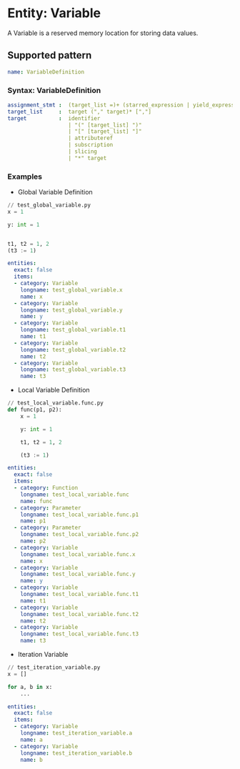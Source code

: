 # Entity: Variable
A Variable is a reserved memory location for storing data values. 

## Supported pattern
```yaml
name: VariableDefinition
```

### Syntax: VariableDefinition
```yaml
assignment_stmt :  (target_list =)+ (starred_expression | yield_expression)
target_list     :  target ("," target)* [","]
target          :  identifier
                   | "(" [target_list] ")"
                   | "[" [target_list] "]"
                   | attributeref
                   | subscription
                   | slicing
                   | "*" target
```

### Examples
- Global Variable Definition

```python
// test_global_variable.py
x = 1

y: int = 1


t1, t2 = 1, 2
(t3 := 1)
```

```yaml
entities:
  exact: false
  items:
  - category: Variable
    longname: test_global_variable.x
    name: x
  - category: Variable
    longname: test_global_variable.y
    name: y
  - category: Variable
    longname: test_global_variable.t1
    name: t1
  - category: Variable
    longname: test_global_variable.t2
    name: t2
  - category: Variable
    longname: test_global_variable.t3
    name: t3
```

- Local Variable Definition

```python
// test_local_variable.func.py
def func(p1, p2):
    x = 1

    y: int = 1

    t1, t2 = 1, 2

    (t3 := 1)

```

```yaml
entities:
  exact: false
  items:
  - category: Function
    longname: test_local_variable.func
    name: func
  - category: Parameter
    longname: test_local_variable.func.p1
    name: p1
  - category: Parameter
    longname: test_local_variable.func.p2
    name: p2
  - category: Variable
    longname: test_local_variable.func.x
    name: x
  - category: Variable
    longname: test_local_variable.func.y
    name: y
  - category: Variable
    longname: test_local_variable.func.t1
    name: t1
  - category: Variable
    longname: test_local_variable.func.t2
    name: t2
  - category: Variable
    longname: test_local_variable.func.t3
    name: t3
```

- Iteration Variable

```python
// test_iteration_variable.py
x = []

for a, b in x:
    ...
```

```yaml
entities:
  exact: false
  items:
  - category: Variable
    longname: test_iteration_variable.a
    name: a
  - category: Variable
    longname: test_iteration_variable.b
    name: b
```


